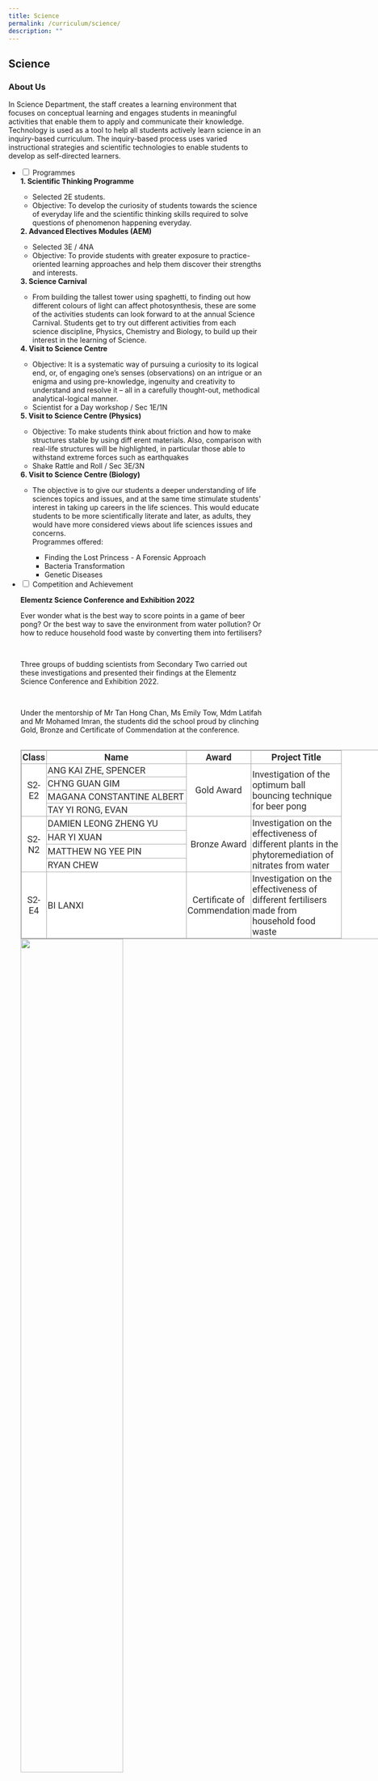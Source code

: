 ```yaml
---
title: Science
permalink: /curriculum/science/
description: ""
---
```

## Science
### About Us

<p>In Science Department, the staff creates a learning environment that focuses on conceptual learning and engages students in meaningful activities that enable them to apply and communicate their knowledge. Technology is used as a tool to help all students actively learn science in an inquiry-based curriculum. The inquiry-based process uses varied instructional strategies and scientific technologies to enable students to develop as self-directed learners.</p>

<ul class="jekyllcodex_accordion">
<li><input id="accordion1" type="checkbox"> <label for="accordion1">Programmes</label>
<div>
<strong>1. Scientific Thinking Programme</strong>
<ul>
<li>Selected 2E students.&nbsp;</li>
<li>Objective: To develop the curiosity of students towards the science of everyday life and the scientific thinking skills required to solve questions of phenomenon happening everyday.</li>
</ul>
<strong>2. Advanced Electives Modules (AEM)</strong>
<ul>
<li>Selected 3E / 4NA</li>
<li>Objective: To provide students with greater exposure to practice-oriented learning approaches and help them discover their strengths and interests.</li>
</ul>
<strong>3. Science Carnival</strong>
<ul>
<li>From building the tallest tower using spaghetti, to finding out how different colours of light can affect photosynthesis, these are some of the activities students can look forward to&nbsp;at the annual Science Carnival. Students get to try out different activities from each science discipline, Physics, Chemistry and Biology, to build up their interest in the learning of Science.</li>
</ul>
<div><strong>4. Visit to Science Centre&nbsp;</strong>
<ul>
<li>Objective: It is a systematic way of pursuing a curiosity to its logical end, or, of engaging one’s senses (observations) on an intrigue or an enigma and using pre-knowledge, ingenuity and creativity to understand and resolve it – all in a carefully thought-out, methodical analytical-logical manner.&nbsp;</li>
<li>Scientist for a Day workshop / Sec 1E/1N&nbsp;</li>
</ul><strong>5. Visit to Science Centre (Physics)</strong>
<ul>
<li>Objective: To make students think about friction and how to make structures stable by using diff erent materials. Also, comparison with real-life structures will be highlighted, in particular those able to withstand extreme forces such as earthquakes&nbsp;</li>
<li>Shake Rattle and Roll / Sec 3E/3N&nbsp;</li>
</ul>
<strong>6. Visit to Science Centre (Biology)</strong>
<ul>
<li>The objective is to give our students a deeper understanding of life sciences topics and issues, and at the same time stimulate students' interest in taking up careers in the life sciences. This would educate students to be more scientifically literate and later, as adults, they would have more considered views about life sciences issues and concerns.<br>Programmes offered:</li>
<ul>
<li>Finding the Lost Princess - A Forensic Approach</li>
<li>Bacteria Transformation</li>
<li>Genetic Diseases</li>
</ul>
</ul></div>
</div></li><li><input id="accordion2" type="checkbox"> <label for="accordion2">Competition and Achievement</label>
<div>
<p><strong>Elementz Science Conference and Exhibition 2022</strong></p>
<p>Ever wonder what is the best way to score points in a game of beer pong? Or the best way to save the environment from water pollution? Or how to reduce household food waste by converting them into fertilisers?</p><br>

  

<p>Three groups of budding scientists from Secondary Two carried out these investigations and presented their findings at the Elementz Science Conference and Exhibition 2022.</p><br>


<p>Under the mentorship of Mr Tan Hong Chan, Ms Emily Tow, Mdm Latifah and Mr Mohamed Imran, the students did the school proud by clinching Gold, Bronze and Certificate of Commendation at the conference.</p><br>

  

<table class="ive_eobj_center iveo_table ives_tab_simple3" style="margin: auto; outline: 0px; padding: 0px; border-collapse: collapse; clear: both; border: 1px solid rgb(170, 170, 170); color: rgb(46, 46, 46); font-family: Roboto, sans-serif; font-size: 18px; font-style: normal; font-variant-ligatures: normal; font-variant-caps: normal; font-weight: 400; letter-spacing: normal; orphans: 2; text-align: left; text-transform: none; white-space: normal; widows: 2; word-spacing: 0px; -webkit-text-stroke-width: 0px; background-color: rgb(255, 255, 255); text-decoration-thickness: initial; text-decoration-style: initial; text-decoration-color: initial; width: 960px;"><tbody style="margin: 0px; outline: 0px; padding: 0px;"><tr style="margin: 0px; outline: 0px; padding: 0px;"><td width="39" style="margin: 0px; outline: 0px; padding: 2px; text-align: center; border: 1px solid rgb(170, 170, 170);"><strong style="margin: 0px; outline: 0px; padding: 0px;">Class</strong><br style="margin: 0px; outline: 0px; padding: 0px;"></td><td width="272" style="margin: 0px; outline: 0px; padding: 2px; text-align: center; border: 1px solid rgb(170, 170, 170);"><strong style="margin: 0px; outline: 0px; padding: 0px;">Name</strong><br style="margin: 0px; outline: 0px; padding: 0px;"></td><td width="123" style="margin: 0px; outline: 0px; padding: 2px; text-align: center; border: 1px solid rgb(170, 170, 170);"><strong style="margin: 0px; outline: 0px; padding: 0px;">Award</strong><br style="margin: 0px; outline: 0px; padding: 0px;"></td><td width="174" style="margin: 0px; outline: 0px; padding: 2px; text-align: center; border: 1px solid rgb(170, 170, 170);"><strong style="margin: 0px; outline: 0px; padding: 0px;">Project Title</strong><br style="margin: 0px; outline: 0px; padding: 0px;"></td></tr><tr style="margin: 0px; outline: 0px; padding: 0px;"><td rowspan="4" width="39" style="margin: 0px; outline: 0px; padding: 2px; text-align: center; border: 1px solid rgb(170, 170, 170);">S2-E2<br style="margin: 0px; outline: 0px; padding: 0px;"></td><td width="272" style="margin: 0px; outline: 0px; padding: 2px; text-align: left; border: 1px solid rgb(170, 170, 170);">ANG KAI ZHE, SPENCER<br style="margin: 0px; outline: 0px; padding: 0px;"></td><td rowspan="4" width="123" style="margin: 0px; outline: 0px; padding: 2px; text-align: center; border: 1px solid rgb(170, 170, 170);">Gold Award<br style="margin: 0px; outline: 0px; padding: 0px;"></td><td rowspan="4" width="174" style="margin: 0px; outline: 0px; padding: 2px; text-align: left; border: 1px solid rgb(170, 170, 170);">Investigation of the optimum ball bouncing technique for beer pong<br style="margin: 0px; outline: 0px; padding: 0px;"></td></tr><tr style="margin: 0px; outline: 0px; padding: 0px;"><td width="272" style="margin: 0px; outline: 0px; padding: 2px; text-align: left; border: 1px solid rgb(170, 170, 170);">CH'NG GUAN GIM<br style="margin: 0px; outline: 0px; padding: 0px;"></td></tr><tr style="margin: 0px; outline: 0px; padding: 0px;"><td width="272" style="margin: 0px; outline: 0px; padding: 2px; text-align: left; border: 1px solid rgb(170, 170, 170);">MAGANA CONSTANTINE ALBERT<br style="margin: 0px; outline: 0px; padding: 0px;"></td></tr><tr style="margin: 0px; outline: 0px; padding: 0px;"><td width="272" style="margin: 0px; outline: 0px; padding: 2px; text-align: left; border: 1px solid rgb(170, 170, 170);">TAY YI RONG, EVAN<br style="margin: 0px; outline: 0px; padding: 0px;"></td></tr><tr style="margin: 0px; outline: 0px; padding: 0px;"><td rowspan="4" width="39" style="margin: 0px; outline: 0px; padding: 2px; text-align: center; border: 1px solid rgb(170, 170, 170);">S2-N2<br style="margin: 0px; outline: 0px; padding: 0px;"></td><td width="272" style="margin: 0px; outline: 0px; padding: 2px; text-align: left; border: 1px solid rgb(170, 170, 170);">DAMIEN LEONG ZHENG YU<br style="margin: 0px; outline: 0px; padding: 0px;"></td><td rowspan="4" width="123" style="margin: 0px; outline: 0px; padding: 2px; text-align: center; border: 1px solid rgb(170, 170, 170);">Bronze Award<br style="margin: 0px; outline: 0px; padding: 0px;"></td><td rowspan="4" width="174" style="margin: 0px; outline: 0px; padding: 2px; text-align: left; border: 1px solid rgb(170, 170, 170);">Investigation on the effectiveness of different plants in the phytoremediation of nitrates from water<br style="margin: 0px; outline: 0px; padding: 0px;"></td></tr><tr style="margin: 0px; outline: 0px; padding: 0px;"><td width="272" style="margin: 0px; outline: 0px; padding: 2px; text-align: left; border: 1px solid rgb(170, 170, 170);">HAR YI XUAN<br style="margin: 0px; outline: 0px; padding: 0px;"></td></tr><tr style="margin: 0px; outline: 0px; padding: 0px;"><td width="272" style="margin: 0px; outline: 0px; padding: 2px; text-align: left; border: 1px solid rgb(170, 170, 170);">MATTHEW NG YEE PIN<br style="margin: 0px; outline: 0px; padding: 0px;"></td></tr><tr style="margin: 0px; outline: 0px; padding: 0px;"><td width="272" style="margin: 0px; outline: 0px; padding: 2px; text-align: left; border: 1px solid rgb(170, 170, 170);">RYAN CHEW<br style="margin: 0px; outline: 0px; padding: 0px;"></td></tr><tr style="margin: 0px; outline: 0px; padding: 0px;"><td rowspan="4" width="39" style="margin: 0px; outline: 0px; padding: 2px; text-align: center; border: 1px solid rgb(170, 170, 170);">S2-E4<br style="margin: 0px; outline: 0px; padding: 0px;"></td><td width="272" style="margin: 0px; outline: 0px; padding: 2px; text-align: left; border: 1px solid rgb(170, 170, 170);">BI LANXI<br style="margin: 0px; outline: 0px; padding: 0px;"></td><td rowspan="4" width="123" style="margin: 0px; outline: 0px; padding: 2px; text-align: center; border: 1px solid rgb(170, 170, 170);">Certificate of Commendation<br style="margin: 0px; outline: 0px; padding: 0px;"></td><td rowspan="4" width="174" style="margin: 0px; outline: 0px; padding: 2px; text-align: left; border: 1px solid rgb(170, 170, 170);">Investigation on the effectiveness of different fertilisers made from household food waste<br style="margin: 0px; outline: 0px; padding: 0px;"></td></tr></tbody></table>
<img style="width: 65%;" src="/images/scienceelementz2.png">
<img style="width: 45%;" src="/images/scienceelementz.jpg">
<p><strong>Elementz Science Conference and Exhibition 2019</strong></p>
<iframe src="https://docs.google.com/presentation/d/e/2PACX-1vRqe2nqIyeZ3r_JHdzADUSUFmpF-HLOLn1NOBM31B0tnsWwopTwRrUh8CaB-e6_8QufnkuU-7n1OXb2/embed?start=false&amp;loop=false&amp;delayms=5000" frameborder="0" width="480" height="299" allowfullscreen="true"></iframe>
<p>With a casual toss, the 10X10 quadrat landed on a grass patch near the AI Indoor Sports Hall and a photograph was taken. The plants found in the quadrat’s grids were painstakingly counted and compared against a plant database to determine their identities. Meanwhile, a second group of students was busy in the science laboratory, experimenting with activated carbon to find out the most effective way to filter contaminated water. Amidst all the activities, another group got their hands dirty by trying out different mixtures of household compost to germinate seeds.<br><br>Opportunities to engage in authentic scientific inquiry are embedded within our AI Science curriculum. These platforms are designed to enable our students to stretch their thinking, apply their knowledge and develop their passion in Science.<br><br>Under the mentorship of Mr Tan Hong Chan and Ms Emily Tow, three groups of budding scientists from Secondary One carried out various environmental science projects and presented them at the Elementz Science Conference and exhibition 2019.</p>
<table style="margin-left: auto; margin-right: auto; height: 615px;">
<tbody>
<tr style="height: 46px;">
<td style="height: 46px; width: 173px;">
<p><strong>Project title</strong></p>
</td>
<td style="height: 46px; width: 280px;">
<p><strong>Member</strong></p>
</td>
<td style="height: 46px; width: 54px;">
<p><strong>Class</strong></p>
</td>
<td style="height: 46px; width: 117px;">
<p><strong>Award</strong></p>
</td>
</tr>
<tr style="height: 46px;">
<td style="height: 251px; width: 173px;" rowspan="5">
<p>Effect of different environmental conditions on ground cover</p>
</td>
<td style="height: 46px; width: 280px;">
<p>Shernice Sah Jia Yi</p>
</td>
<td style="height: 251px; width: 54px;" rowspan="5">
<p>1E1</p>
</td>
<td style="height: 251px; width: 117px;" rowspan="5">
<p>Certificate of Commendation</p>
</td>
</tr>
<tr style="height: 46px;">
<td style="height: 46px; width: 280px;">
<p>Shaun Lim Yu Xin</p>
</td>
</tr>
<tr style="height: 49px;">
<td style="height: 49px; width: 280px;">
<p>Tan Yi Xuan</p>
</td>
</tr>
<tr style="height: 46px;">
<td style="height: 46px; width: 280px;">
<p>Lim Enyu</p>
</td>
</tr>
<tr style="height: 64px;">
<td style="height: 64px; width: 280px;">
<p>Lai Cheng Jie</p>
</td>
</tr>
<tr style="height: 46px;">
<td style="height: 220px; width: 173px;" rowspan="4">
<p>Effect of different food waste on the germination of green beans,&nbsp;<em>Vigna radiata<br></em></p>
</td>
<td style="height: 46px; width: 280px;">
<p>Angelin Koh Jia En</p>
</td>
<td style="height: 220px; width: 54px;" rowspan="4">
<p>1E1</p>
</td>
<td style="height: 220px; width: 117px;" rowspan="4">
<p>Certificate of Commendation</p>
</td>
</tr>
<tr style="height: 46px;">
<td style="height: 46px; width: 280px;">
<p>Aragon Janna Francheska Cabillo</p>
</td>
</tr>
<tr style="height: 64px;">
<td style="height: 64px; width: 280px;">
<p>Muhammad Nabeel Irfan Bin Mohammad Nasran</p>
</td>
</tr>
<tr style="height: 64px;">
<td style="height: 64px; width: 280px;">
<p>Yik Kok Jing<br><br></p>
</td>
</tr>
<tr style="height: 59px;">
<td style="height: 98px; width: 173px;" rowspan="2">
<p>Experimenting with Activated Carbon &amp; Different Contaminants</p>
</td>
<td style="height: 59px; width: 280px;">
<p>Ravichandran Lakshita</p>
</td>
<td style="height: 98px; width: 54px;" rowspan="2">
<p>1E2</p>
</td>
<td style="height: 98px; width: 117px;" rowspan="2">
<p>Certificate of Commendation</p>
</td>
</tr>
<tr style="height: 39px;">
<td style="height: 39px; width: 280px;">
<p>Peddi Greeshma</p>
</td>
</tr>
</tbody>
</table>
<p><strong>C. B. Paul Science Quiz 2022</strong></p>
<p>An annual competition organised by the Anglo-Chinese Junior College in collaboration with the Nanyang Technological University and the National University of Singapore. The competition challenges our students in the areas of Mathematics, Physics, Chemistry, Biology and Computer Science, going beyond the school syllabus. Four of our students participated in the International C. B. Paul Science Quiz 2022.</p><br>

<p>The students are self-directed and independent learners who went beyond the school syllabus to prepare for the quiz. Their hard work and determination paid off, with the team receiving the following awards:</p><br>
	
<style type="text/css">
.tg  {border-collapse:collapse;border-spacing:0;}
.tg td{border-color:black;border-style:solid;border-width:1px;font-family:Arial, sans-serif;font-size:14px;
  overflow:hidden;padding:10px 5px;word-break:normal;}
.tg th{border-color:black;border-style:solid;border-width:1px;font-family:Arial, sans-serif;font-size:14px;
  font-weight:normal;overflow:hidden;padding:10px 5px;word-break:normal;}
.tg .tg-xuo2{background-color:#DDD;border-color:inherit;color:#666;font-weight:bold;text-align:center;vertical-align:middle}
.tg .tg-feqv{background-color:#DDD;color:#666;font-weight:bold;text-align:center;vertical-align:middle}
.tg .tg-pexq{background-color:#FFF;border-color:inherit;color:#2E2E2E;text-align:center;vertical-align:middle}
.tg .tg-agoc{background-color:#FFF;border-color:inherit;color:#2E2E2E;text-align:left;vertical-align:middle}
.tg .tg-8ixl{background-color:#FFF;color:#2E2E2E;text-align:left;vertical-align:middle}
</style>
<table class="tg">
<thead>
  <tr>
    <th class="tg-xuo2"><span style="color:#666;background-color:#DDD">Name</span></th>
    <th class="tg-xuo2"><span style="color:#666;background-color:#DDD">Class</span></th>
    <th class="tg-feqv"><span style="color:#666;background-color:#DDD">Award</span></th>
  </tr>
</thead>
<tbody>
  <tr>
    <td class="tg-pexq" rowspan="4">4E 1<br></td>
    <td class="tg-agoc">SHAUN LIM YU XIN<br></td>
    <td class="tg-8ixl">Gold Award<br></td>
  </tr>
  <tr>
    <td class="tg-agoc">MIGUEL LOUIS LACSON MALELANG<br></td>
    <td class="tg-8ixl">Certificate of Merit<br></td>
  </tr>
  <tr>
    <td class="tg-8ixl">MOHAMED HAIQEAL BIN MOHAMED ALI<br></td>
    <td class="tg-8ixl">Certificate of Participation<br></td>
  </tr>
  <tr>
    <td class="tg-8ixl">SEOW PEI YANG, REGINA<br></td>
    <td class="tg-8ixl">Certificate of Participation</td>
  </tr>
</tbody>
</table>
<img style="width: 65%;" src="/images/cbpaul2022-1.png">
<img style="width: 45%;" src="/images/cbpaul2022-2.jpg">
<p><strong>C. B. Paul Science Quiz 2019</strong></p>
<img style="width: 65%;" src="/images/IMG_20190403_180134.jpg">
<p>Four of our students participated in the 41st International C. B. Paul Science Quiz 2019. An annual competition organised by the Anglo-Chinese Junior College in collaboration with the Nanyang Technological University and the National University of Singapore. The competition challenges our students in the areas of Mathematics, Physics, Chemistry, Biology and Computer Science.</p>
<p>The students are self-directed and independent learners who went beyond the school syllabus to prepare for the quiz.</p>
<p>Their determination and perseverance paid off, with Ang Tien Wen from 4E4 achievinging the Silver Award and Tan Hong Zhang from 4E4 has achieving the Bronze Award. Congratulations to them!<strong><br></strong></p>
<table style="margin-left: auto; margin-right: auto;">
<tbody>
<tr>
<th style="text-align: center;">Name</th>
<th style="text-align: center;">Class</th>
<th style="text-align: center;">Award</th>
</tr>
<tr style="text-align: center;">
<td>Ang Tien Wen</td>
<td>4E4</td>
<td>Silver</td>
</tr>
<tr style="text-align: center;">
<td>Tan Hong Zhang</td>
<td>4E4</td>
<td>Bronze</td>
</tr>
<tr style="text-align: center;">
<td>Austin Q Hilario&nbsp;</td>
<td>4E4</td>
<td>Merit</td>
</tr>
<tr style="text-align: center;">
<td>Caleb Steven&nbsp;</td>
<td>4E4</td>
<td>Participation</td>
</tr>
</tbody>
</table>
<p><strong>Singapore Junior Science Olympiads</strong></p>

<p>The Junior Science Olympiads provide a platform for upper secondary students to challenge themselves in the various science disciplines, and develop students’ critical thinking skills as they apply their knowledge to solve questions in Biology, Chemistry and Physics.</p><br>

<p>The following students from Secondary Three and Secondary Four have done the school proud by achieving the following awards:</p><br>

  

<p><strong>Singapore Junior Chemistry Olympiad 2022  </strong></p>
<table class="ive_eobj_center iveo_table ives_tab_simple3" width="518" style="margin: auto; outline: 0px; padding: 0px; border-collapse: collapse; clear: both; border: 1px solid rgb(170, 170, 170); color: rgb(46, 46, 46); font-family: Roboto, sans-serif; font-size: 18px; font-style: normal; font-variant-ligatures: normal; font-variant-caps: normal; font-weight: 400; letter-spacing: normal; orphans: 2; text-align: left; text-transform: none; white-space: normal; widows: 2; word-spacing: 0px; -webkit-text-stroke-width: 0px; background-color: rgb(255, 255, 255); text-decoration-thickness: initial; text-decoration-style: initial; text-decoration-color: initial;"><tbody style="margin: 0px; outline: 0px; padding: 0px;"><tr style="margin: 0px; outline: 0px; padding: 0px;"><td width="35" style="margin: 0px; outline: 0px; padding: 2px; text-align: left; border: 1px solid rgb(170, 170, 170);">4E 2<br style="margin: 0px; outline: 0px; padding: 0px;"></td><td colspan="2" width="262" style="margin: 0px; outline: 0px; padding: 2px; text-align: left; border: 1px solid rgb(170, 170, 170);">D S JAYIN<br style="margin: 0px; outline: 0px; padding: 0px;"></td><td style="margin: 0px; outline: 0px; padding: 2px; text-align: left; border: 1px solid rgb(170, 170, 170);">Silver Award<br style="margin: 0px; outline: 0px; padding: 0px;"></td></tr><tr style="margin: 0px; outline: 0px; padding: 0px;"><td width="35" style="margin: 0px; outline: 0px; padding: 2px; text-align: left; border: 1px solid rgb(170, 170, 170);">3E 1<br style="margin: 0px; outline: 0px; padding: 0px;"></td><td colspan="2" width="262" style="margin: 0px; outline: 0px; padding: 2px; text-align: left; border: 1px solid rgb(170, 170, 170);">HWANG ZE YUAN DERICK<br style="margin: 0px; outline: 0px; padding: 0px;"></td><td style="margin: 0px; outline: 0px; padding: 2px; text-align: left; border: 1px solid rgb(170, 170, 170);">Bronze Award<br style="margin: 0px; outline: 0px; padding: 0px;"></td></tr><tr style="margin: 0px; outline: 0px; padding: 0px;"><td width="35" style="margin: 0px; outline: 0px; padding: 2px; text-align: left; border: 1px solid rgb(170, 170, 170);">3E 1<br style="margin: 0px; outline: 0px; padding: 0px;"></td><td colspan="2" width="262" style="margin: 0px; outline: 0px; padding: 2px; text-align: left; border: 1px solid rgb(170, 170, 170);">KAITLYN CHOOR<br style="margin: 0px; outline: 0px; padding: 0px;"></td><td style="margin: 0px; outline: 0px; padding: 2px; text-align: left; border: 1px solid rgb(170, 170, 170);">Honorable Mention<br style="margin: 0px; outline: 0px; padding: 0px;"></td></tr><tr style="margin: 0px; outline: 0px; padding: 0px;"><td colspan="4" width="518" style="margin: 0px; outline: 0px; padding: 2px; text-align: center; border: 1px solid rgb(170, 170, 170);"><strong style="margin: 0px; outline: 0px; padding: 0px;">Certificate of Participation</strong></td></tr><tr style="margin: 0px; outline: 0px; padding: 0px;"><td style="margin: 0px; outline: 0px; padding: 2px; text-align: left; border: 1px solid rgb(170, 170, 170);">3E 1<br style="margin: 0px; outline: 0px; padding: 0px;"></td><td style="margin: 0px; outline: 0px; padding: 2px; text-align: left; border: 1px solid rgb(170, 170, 170);">SOH TSE KIAT DARREN<br style="margin: 0px; outline: 0px; padding: 0px;"></td><td style="margin: 0px; outline: 0px; padding: 2px; text-align: left; border: 1px solid rgb(170, 170, 170);">3E 3<br style="margin: 0px; outline: 0px; padding: 0px;"></td><td width="221" style="margin: 0px; outline: 0px; padding: 2px; text-align: left; border: 1px solid rgb(170, 170, 170);">GOH EEHUI, JENETTE<br style="margin: 0px; outline: 0px; padding: 0px;"></td></tr><tr style="margin: 0px; outline: 0px; padding: 0px;"><td style="margin: 0px; outline: 0px; padding: 2px; text-align: left; border: 1px solid rgb(170, 170, 170);">3E 1<br style="margin: 0px; outline: 0px; padding: 0px;"></td><td style="margin: 0px; outline: 0px; padding: 2px; text-align: left; border: 1px solid rgb(170, 170, 170);">TAM YU ZHE<br style="margin: 0px; outline: 0px; padding: 0px;"></td><td style="margin: 0px; outline: 0px; padding: 2px; text-align: left; border: 1px solid rgb(170, 170, 170);">3E 3<br style="margin: 0px; outline: 0px; padding: 0px;"></td><td width="221" style="margin: 0px; outline: 0px; padding: 2px; text-align: left; border: 1px solid rgb(170, 170, 170);">MICHELLE KHOO XIN YU<br style="margin: 0px; outline: 0px; padding: 0px;"></td></tr><tr style="margin: 0px; outline: 0px; padding: 0px;"><td style="margin: 0px; outline: 0px; padding: 2px; text-align: left; border: 1px solid rgb(170, 170, 170);">3E 3<br style="margin: 0px; outline: 0px; padding: 0px;"></td><td style="margin: 0px; outline: 0px; padding: 2px; text-align: left; border: 1px solid rgb(170, 170, 170);">GAO XINYUE<br style="margin: 0px; outline: 0px; padding: 0px;"></td><td style="margin: 0px; outline: 0px; padding: 2px; text-align: left; border: 1px solid rgb(170, 170, 170);">4E 1<br style="margin: 0px; outline: 0px; padding: 0px;"></td><td width="221" style="margin: 0px; outline: 0px; padding: 2px; text-align: left; border: 1px solid rgb(170, 170, 170);">LIM SWEE HONG<br style="margin: 0px; outline: 0px; padding: 0px;"></td></tr><tr style="margin: 0px; outline: 0px; padding: 0px;"><td style="margin: 0px; outline: 0px; padding: 2px; text-align: left; border: 1px solid rgb(170, 170, 170);">3E 3<br style="margin: 0px; outline: 0px; padding: 0px;"></td><td style="margin: 0px; outline: 0px; padding: 2px; text-align: left; border: 1px solid rgb(170, 170, 170);">PEH SHAN YUAN, LEROY<br style="margin: 0px; outline: 0px; padding: 0px;"></td><td style="margin: 0px; outline: 0px; padding: 2px; text-align: left; border: 1px solid rgb(170, 170, 170);">4E 2<br style="margin: 0px; outline: 0px; padding: 0px;"></td><td width="221" style="margin: 0px; outline: 0px; padding: 2px; text-align: left; border: 1px solid rgb(170, 170, 170);">PALANIAPPAN ARADHANA<br style="margin: 0px; outline: 0px; padding: 0px;"></td></tr><tr style="margin: 0px; outline: 0px; padding: 0px;"><td style="margin: 0px; outline: 0px; padding: 2px; text-align: left; border: 1px solid rgb(170, 170, 170);">3E 3<br style="margin: 0px; outline: 0px; padding: 0px;"></td><td style="margin: 0px; outline: 0px; padding: 2px; text-align: left; border: 1px solid rgb(170, 170, 170);">GOH ZHI WEI LIONEL<br style="margin: 0px; outline: 0px; padding: 0px;"></td><td style="margin: 0px; outline: 0px; padding: 2px; text-align: left; border: 1px solid rgb(170, 170, 170);">4E 2<br style="margin: 0px; outline: 0px; padding: 0px;"></td><td width="221" style="margin: 0px; outline: 0px; padding: 2px; text-align: left; border: 1px solid rgb(170, 170, 170);">LIM SI QING<br style="margin: 0px; outline: 0px; padding: 0px;"></td></tr><tr style="margin: 0px; outline: 0px; padding: 0px;"><td style="margin: 0px; outline: 0px; padding: 2px; text-align: left; border: 1px solid rgb(170, 170, 170);">3E 3<br style="margin: 0px; outline: 0px; padding: 0px;"></td><td style="margin: 0px; outline: 0px; padding: 2px; text-align: left; border: 1px solid rgb(170, 170, 170);">KOO HONG RUI<br style="margin: 0px; outline: 0px; padding: 0px;"></td><td style="margin: 0px; outline: 0px; padding: 2px; text-align: left; border: 1px solid rgb(170, 170, 170);">4E 3<br style="margin: 0px; outline: 0px; padding: 0px;"></td><td width="221" style="margin: 0px; outline: 0px; padding: 2px; text-align: left; border: 1px solid rgb(170, 170, 170);">ONG JUNJIE EDISON<br style="margin: 0px; outline: 0px; padding: 0px;"></td></tr><tr style="margin: 0px; outline: 0px; padding: 0px;"><td style="margin: 0px; outline: 0px; padding: 2px; text-align: left; border: 1px solid rgb(170, 170, 170);">3E 3<br style="margin: 0px; outline: 0px; padding: 0px;"></td><td style="margin: 0px; outline: 0px; padding: 2px; text-align: left; border: 1px solid rgb(170, 170, 170);">NG XUAN NING<br style="margin: 0px; outline: 0px; padding: 0px;"></td><td style="margin: 0px; outline: 0px; padding: 2px; text-align: left; border: 1px solid rgb(170, 170, 170);">4E 4<br style="margin: 0px; outline: 0px; padding: 0px;"></td><td width="221" style="margin: 0px; outline: 0px; padding: 2px; text-align: left; border: 1px solid rgb(170, 170, 170);">RAVICHANDRAN LAKSHITA<br style="margin: 0px; outline: 0px; padding: 0px;"></td></tr><tr style="margin: 0px; outline: 0px; padding: 0px;"><td style="margin: 0px; outline: 0px; padding: 2px; text-align: left; border: 1px solid rgb(170, 170, 170);">3E 3<br style="margin: 0px; outline: 0px; padding: 0px;"></td><td style="margin: 0px; outline: 0px; padding: 2px; text-align: left; border: 1px solid rgb(170, 170, 170);">ANG TENG HANG<br style="margin: 0px; outline: 0px; padding: 0px;"></td><td colspan="2" style="margin: 0px; outline: 0px; padding: 2px; text-align: left; border: 1px solid rgb(170, 170, 170);">&nbsp;<br style="margin: 0px; outline: 0px; padding: 0px;"></td></tr></tbody></table>

  
<p><strong>Singapore Junior Chemistry Olympiad 2022</strong></p>  
  

<table class="iveo_table ives_tab_simple3 ive_eobj_center" width="563" style="margin: auto; outline: 0px; padding: 0px; border-collapse: collapse; clear: both; border: 1px solid rgb(170, 170, 170); color: rgb(46, 46, 46); font-family: Roboto, sans-serif; font-size: 18px; font-style: normal; font-variant-ligatures: normal; font-variant-caps: normal; font-weight: 400; letter-spacing: normal; orphans: 2; text-align: left; text-transform: none; white-space: normal; widows: 2; word-spacing: 0px; -webkit-text-stroke-width: 0px; background-color: rgb(255, 255, 255); text-decoration-thickness: initial; text-decoration-style: initial; text-decoration-color: initial;"><tbody style="margin: 0px; outline: 0px; padding: 0px;"><tr style="margin: 0px; outline: 0px; padding: 0px;"><td width="47" style="margin: 0px; outline: 0px; padding: 2px; text-align: left; border: 1px solid rgb(170, 170, 170);">3E 1<br style="margin: 0px; outline: 0px; padding: 0px;"></td><td colspan="2" width="230" style="margin: 0px; outline: 0px; padding: 2px; text-align: left; border: 1px solid rgb(170, 170, 170);">HWANG ZE YUAN DERICK<br style="margin: 0px; outline: 0px; padding: 0px;"></td><td width="285" style="margin: 0px; outline: 0px; padding: 2px; text-align: left; border: 1px solid rgb(170, 170, 170);">Silver Award<br style="margin: 0px; outline: 0px; padding: 0px;"></td></tr><tr style="margin: 0px; outline: 0px; padding: 0px;"><td colspan="4" width="563" style="margin: 0px; outline: 0px; padding: 2px; text-align: center; border: 1px solid rgb(170, 170, 170);"><strong style="margin: 0px; outline: 0px; padding: 0px;">Certificate of Participation</strong><br style="margin: 0px; outline: 0px; padding: 0px;"></td></tr><tr style="margin: 0px; outline: 0px; padding: 0px;"><td width="47" style="margin: 0px; outline: 0px; padding: 2px; text-align: left; border: 1px solid rgb(170, 170, 170);">3E 1<br style="margin: 0px; outline: 0px; padding: 0px;"></td><td width="168" style="margin: 0px; outline: 0px; padding: 2px; text-align: left; border: 1px solid rgb(170, 170, 170);">CHOOR KAITLYN<br style="margin: 0px; outline: 0px; padding: 0px;"></td><td width="62" style="margin: 0px; outline: 0px; padding: 2px; text-align: left; border: 1px solid rgb(170, 170, 170);">4E 1<br style="margin: 0px; outline: 0px; padding: 0px;"></td><td width="285" style="margin: 0px; outline: 0px; padding: 2px; text-align: left; border: 1px solid rgb(170, 170, 170);">LIM SWEE HONG<br style="margin: 0px; outline: 0px; padding: 0px;"></td></tr><tr style="margin: 0px; outline: 0px; padding: 0px;"><td width="47" style="margin: 0px; outline: 0px; padding: 2px; text-align: left; border: 1px solid rgb(170, 170, 170);">3E 2<br style="margin: 0px; outline: 0px; padding: 0px;"></td><td width="168" style="margin: 0px; outline: 0px; padding: 2px; text-align: left; border: 1px solid rgb(170, 170, 170);">TAN XING WEI<br style="margin: 0px; outline: 0px; padding: 0px;"></td><td width="62" style="margin: 0px; outline: 0px; padding: 2px; text-align: left; border: 1px solid rgb(170, 170, 170);">4E 1<br style="margin: 0px; outline: 0px; padding: 0px;"></td><td width="285" style="margin: 0px; outline: 0px; padding: 2px; text-align: left; border: 1px solid rgb(170, 170, 170);">MOHAMED HAIQEAL BIN MOHAMED ALI<br style="margin: 0px; outline: 0px; padding: 0px;"></td></tr><tr style="margin: 0px; outline: 0px; padding: 0px;"><td width="47" style="margin: 0px; outline: 0px; padding: 2px; text-align: left; border: 1px solid rgb(170, 170, 170);">3E 3<br style="margin: 0px; outline: 0px; padding: 0px;"></td><td width="168" style="margin: 0px; outline: 0px; padding: 2px; text-align: left; border: 1px solid rgb(170, 170, 170);">ASHLEY TANG JIA EN<br style="margin: 0px; outline: 0px; padding: 0px;"></td><td width="62" style="margin: 0px; outline: 0px; padding: 2px; text-align: left; border: 1px solid rgb(170, 170, 170);">4E 2<br style="margin: 0px; outline: 0px; padding: 0px;"></td><td width="285" style="margin: 0px; outline: 0px; padding: 2px; text-align: left; border: 1px solid rgb(170, 170, 170);">D S JAYIN<br style="margin: 0px; outline: 0px; padding: 0px;"></td></tr><tr style="margin: 0px; outline: 0px; padding: 0px;"><td width="47" style="margin: 0px; outline: 0px; padding: 2px; text-align: left; border: 1px solid rgb(170, 170, 170);">3E 3<br style="margin: 0px; outline: 0px; padding: 0px;"></td><td width="168" style="margin: 0px; outline: 0px; padding: 2px; text-align: left; border: 1px solid rgb(170, 170, 170);">DONG HANRUI<br style="margin: 0px; outline: 0px; padding: 0px;"></td><td width="62" style="margin: 0px; outline: 0px; padding: 2px; text-align: left; border: 1px solid rgb(170, 170, 170);">4E 2<br style="margin: 0px; outline: 0px; padding: 0px;"></td><td width="285" style="margin: 0px; outline: 0px; padding: 2px; text-align: left; border: 1px solid rgb(170, 170, 170);">LIM SI QING<br style="margin: 0px; outline: 0px; padding: 0px;"></td></tr><tr style="margin: 0px; outline: 0px; padding: 0px;"><td width="47" style="margin: 0px; outline: 0px; padding: 2px; text-align: left; border: 1px solid rgb(170, 170, 170);">3E 3<br style="margin: 0px; outline: 0px; padding: 0px;"></td><td width="168" style="margin: 0px; outline: 0px; padding: 2px; text-align: left; border: 1px solid rgb(170, 170, 170);">MICHELLE KHOO XIN YU<br style="margin: 0px; outline: 0px; padding: 0px;"></td><td width="62" style="margin: 0px; outline: 0px; padding: 2px; text-align: left; border: 1px solid rgb(170, 170, 170);">4E 2<br style="margin: 0px; outline: 0px; padding: 0px;"></td><td width="285" style="margin: 0px; outline: 0px; padding: 2px; text-align: left; border: 1px solid rgb(170, 170, 170);">ONG QI RU, CLARISE<br style="margin: 0px; outline: 0px; padding: 0px;"></td></tr><tr style="margin: 0px; outline: 0px; padding: 0px;"><td width="47" style="margin: 0px; outline: 0px; padding: 2px; text-align: left; border: 1px solid rgb(170, 170, 170);">3E 3<br style="margin: 0px; outline: 0px; padding: 0px;"></td><td width="168" style="margin: 0px; outline: 0px; padding: 2px; text-align: left; border: 1px solid rgb(170, 170, 170);">PEH SHAN YUAN, LEROY<br style="margin: 0px; outline: 0px; padding: 0px;"></td><td width="62" style="margin: 0px; outline: 0px; padding: 2px; text-align: left; border: 1px solid rgb(170, 170, 170);">4E 4<br style="margin: 0px; outline: 0px; padding: 0px;"></td><td width="285" style="margin: 0px; outline: 0px; padding: 2px; text-align: left; border: 1px solid rgb(170, 170, 170);">RAVICHANDRAN LAKSHITA<br style="margin: 0px; outline: 0px; padding: 0px;"></td></tr></tbody></table>

  
<p><strong>Singapore Junior Physics Olympiad 2022</strong></p>  
  

<table class="iveo_table ives_tab_simple3 ive_eobj_center" width="597" style="margin: auto; outline: 0px; padding: 0px; border-collapse: collapse; clear: both; border: 1px solid rgb(170, 170, 170); color: rgb(46, 46, 46); font-family: Roboto, sans-serif; font-size: 18px; font-style: normal; font-variant-ligatures: normal; font-variant-caps: normal; font-weight: 400; letter-spacing: normal; orphans: 2; text-align: left; text-transform: none; white-space: normal; widows: 2; word-spacing: 0px; -webkit-text-stroke-width: 0px; background-color: rgb(255, 255, 255); text-decoration-thickness: initial; text-decoration-style: initial; text-decoration-color: initial;"><tbody style="margin: 0px; outline: 0px; padding: 0px;"><tr style="margin: 0px; outline: 0px; padding: 0px;"><td width="53" style="margin: 0px; outline: 0px; padding: 2px; text-align: left; border: 1px solid rgb(170, 170, 170);">4-E1<br style="margin: 0px; outline: 0px; padding: 0px;"></td><td width="246" style="margin: 0px; outline: 0px; padding: 2px; text-align: left; border: 1px solid rgb(170, 170, 170);">LIM SWEE HONG<br style="margin: 0px; outline: 0px; padding: 0px;"></td><td rowspan="2" width="298" style="margin: 0px; outline: 0px; padding: 2px; text-align: left; border: 1px solid rgb(170, 170, 170);">CERTIFICATE OF PARTICIPATION<br style="margin: 0px; outline: 0px; padding: 0px;"></td></tr><tr style="margin: 0px; outline: 0px; padding: 0px;"><td width="53" style="margin: 0px; outline: 0px; padding: 2px; text-align: left; border: 1px solid rgb(170, 170, 170);">4-E1<br style="margin: 0px; outline: 0px; padding: 0px;"></td><td width="246" style="margin: 0px; outline: 0px; padding: 2px; text-align: left; border: 1px solid rgb(170, 170, 170);">WONG YU XUAN<br style="margin: 0px; outline: 0px; padding: 0px;"></td></tr><tr style="margin: 0px; outline: 0px; padding: 0px;"><td width="53" style="margin: 0px; outline: 0px; padding: 2px; text-align: left; border: 1px solid rgb(170, 170, 170);">3-E1<br style="margin: 0px; outline: 0px; padding: 0px;"></td><td width="246" style="margin: 0px; outline: 0px; padding: 2px; text-align: left; border: 1px solid rgb(170, 170, 170);">DAWN ALETHEA LOWE EN<br style="margin: 0px; outline: 0px; padding: 0px;"></td><td rowspan="3" width="298" style="margin: 0px; outline: 0px; padding: 2px; text-align: left; border: 1px solid rgb(170, 170, 170);">HONOURABLE MENTION IN TEAM ROUND<br style="margin: 0px; outline: 0px; padding: 0px;"></td></tr><tr style="margin: 0px; outline: 0px; padding: 0px;"><td width="53" style="margin: 0px; outline: 0px; padding: 2px; text-align: left; border: 1px solid rgb(170, 170, 170);">3-E1<br style="margin: 0px; outline: 0px; padding: 0px;"></td><td width="246" style="margin: 0px; outline: 0px; padding: 2px; text-align: left; border: 1px solid rgb(170, 170, 170);">HWANG ZE YUAN DERICK<br style="margin: 0px; outline: 0px; padding: 0px;"></td></tr><tr style="margin: 0px; outline: 0px; padding: 0px;"><td width="53" style="margin: 0px; outline: 0px; padding: 2px; text-align: left; border: 1px solid rgb(170, 170, 170);">3-E2<br style="margin: 0px; outline: 0px; padding: 0px;"></td><td width="246" style="margin: 0px; outline: 0px; padding: 2px; text-align: left; border: 1px solid rgb(170, 170, 170);">TAN XING WEI<br style="margin: 0px; outline: 0px; padding: 0px;"></td></tr><tr style="margin: 0px; outline: 0px; padding: 0px;"><td width="53" style="margin: 0px; outline: 0px; padding: 2px; text-align: left; border: 1px solid rgb(170, 170, 170);">4-E1<br style="margin: 0px; outline: 0px; padding: 0px;"></td><td width="246" style="margin: 0px; outline: 0px; padding: 2px; text-align: left; border: 1px solid rgb(170, 170, 170);">MIGUEL LOUIS LACSON MALELANG<br style="margin: 0px; outline: 0px; padding: 0px;"></td><td rowspan="2" width="298" style="margin: 0px; outline: 0px; padding: 2px; text-align: left; border: 1px solid rgb(170, 170, 170);">HONOURABLE MENTION IN INDIVIDUAL ROUND<br style="margin: 0px; outline: 0px; padding: 0px;"></td></tr><tr style="margin: 0px; outline: 0px; padding: 0px;"><td width="53" style="margin: 0px; outline: 0px; padding: 2px; text-align: left; border: 1px solid rgb(170, 170, 170);">4-E4<br style="margin: 0px; outline: 0px; padding: 0px;"></td><td width="246" style="margin: 0px; outline: 0px; padding: 2px; text-align: left; border: 1px solid rgb(170, 170, 170);">JAYDEN WEE<br style="margin: 0px; outline: 0px; padding: 0px;"></td></tr><tr style="margin: 0px; outline: 0px; padding: 0px;"><td width="53" style="margin: 0px; outline: 0px; padding: 2px; text-align: left; border: 1px solid rgb(170, 170, 170);">3-E1<br style="margin: 0px; outline: 0px; padding: 0px;"></td><td width="246" style="margin: 0px; outline: 0px; padding: 2px; text-align: left; border: 1px solid rgb(170, 170, 170);">CHOOR KAITLYN<br style="margin: 0px; outline: 0px; padding: 0px;"></td><td width="298" style="margin: 0px; outline: 0px; padding: 2px; text-align: left; border: 1px solid rgb(170, 170, 170);">HONOURABLE MENTION IN BOTH INDIVIDUAL AND TEAM ROUND<br style="margin: 0px; outline: 0px; padding: 0px;"></td></tr></tbody></table>
</div>
</li>
<li><input id="accordion3" type="checkbox"> <label for="accordion3">Organisation Chart</label>
<div>
<style type="text/css">
.tg  {border-collapse:collapse;border-spacing:0;}
.tg td{border-color:black;border-style:solid;border-width:1px;font-family:Arial, sans-serif;font-size:14px;
  overflow:hidden;padding:10px 5px;word-break:normal;}
.tg th{border-color:black;border-style:solid;border-width:1px;font-family:Arial, sans-serif;font-size:14px;
  font-weight:normal;overflow:hidden;padding:10px 5px;word-break:normal;}
.tg .tg-i1dh{background-color:#FFF;color:#2E2E2E;text-align:center;vertical-align:middle}
.tg .tg-feqv{background-color:#DDD;color:#666;font-weight:bold;text-align:center;vertical-align:middle}
</style>
<table class="tg">
<thead>
  <tr>
    <th class="tg-feqv"><span style="color:#666;background-color:#DDD">Name</span></th>
  </tr>
</thead>
<tbody>
  <tr>
    <td class="tg-i1dh">Mdm Azlin Bte Abdul Majid (HOD / Information &amp; Knowledge Management)</td>
  </tr>
  <tr>
    <td class="tg-i1dh">Mdm Chew Jia Zhen, Geraldine (HOD / Science)</td>
  </tr>
  <tr>
    <td class="tg-i1dh">Mdm Catherine Kang (Senior Teacher)</td>
  </tr>
  <tr>
    <td class="tg-i1dh">Miss Agnes Lim Siew Mei</td>
  </tr>
  <tr>
    <td class="tg-i1dh">Miss Emily Tow Swee Ai</td>
  </tr>
  <tr>
    <td class="tg-i1dh">Mdm Latifah Bte Noorahman</td>
  </tr>
  <tr>
    <td class="tg-i1dh">Mr Mohamed Imran Ishak</td>
  </tr>
  <tr>
    <td class="tg-i1dh">Mr Ng Ping Siang</td>
  </tr>
  <tr>
    <td class="tg-i1dh">Mdm Puah Shi Hui, Silia</td>
  </tr>
  <tr>
    <td class="tg-i1dh">Mdm Tay Mui Khim</td>
  </tr>
  <tr>
    <td class="tg-i1dh">Mr Tan Hong Chan</td>
  </tr>
  <tr>
    <td class="tg-i1dh">Muhammad Na'im Bin Sa'dollah</td>
  </tr>
  <tr>
    <td class="tg-i1dh">Mdm Lee Jia Min</td>
  </tr>
  <tr>
    <td class="tg-i1dh">Miss Li Huimin</td>
  </tr>
  <tr>
    <td class="tg-i1dh">Mdm Phua Meng Hong</td>
  </tr>
  <tr>
    <td class="tg-i1dh">Miss Chia Mei Lin Tania</td>
  </tr>
  <tr>
    <td class="tg-i1dh">Mr Yeu Chee Wee Thomas</td>
  </tr>
</tbody>
</table>
<style type="text/css">
.tg  {border-collapse:collapse;border-spacing:0;}
.tg td{border-color:black;border-style:solid;border-width:1px;font-family:Arial, sans-serif;font-size:14px;
  overflow:hidden;padding:10px 5px;word-break:normal;}
.tg th{border-color:black;border-style:solid;border-width:1px;font-family:Arial, sans-serif;font-size:14px;
  font-weight:normal;overflow:hidden;padding:10px 5px;word-break:normal;}
.tg .tg-cly1{text-align:left;vertical-align:middle}
.tg .tg-f8vp{background-color:#DDD;color:#666;font-weight:bold;text-align:left;vertical-align:middle}
</style>
<table class="tg">
<thead>
  <tr>
    <th class="tg-f8vp"><span style="color:#666;background-color:#DDD">Name</span></th>
    <th class="tg-f8vp"><span style="color:#666;background-color:#DDD">Role</span></th>
  </tr>
</thead>
<tbody>
  <tr>
    <td class="tg-cly1">Mr Mohammad Faiz Bin Mohd Tahir</td>
    <td class="tg-cly1">Technical School Officer (TSO)</td>
  </tr>
  <tr>
    <td class="tg-cly1">Mdm Sujini Gokuldass</td>
    <td class="tg-cly1">Technical School Officer (TSO)</td>
  </tr>
</tbody>
</table></div></li></ul>